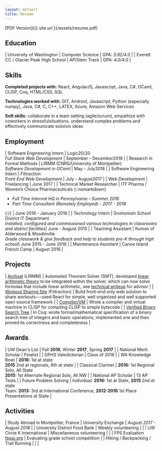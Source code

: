 ```yaml
---
layout: default
title: Resume
---
```


[PDF Version]({{ site.url }}/assets/resume.pdf)
## Education

| University of Washington | Computer Science | GPA: *3.92/4.0* |
| Everett CC / Glacier Peak High School | AP/Stem Track | GPA: *4.0/4.0* |

## Skills

**Completed projects with:** React, AngularJS, Javascript, Java, C#, OCaml, CLISP, Coq, HTML/CSS, SQL

**Technologies worked with:** GIT, Android, Javascript, Python (especially numpy), Java, C#, C, C++, LATEX, Azure, Amazon Web Services

**Soft skills:** collaborate in a team setting (agile/scrum), empathize with coworkers in stressfulsituations, understand complex problems and effectively communicate solution ideas

## Employment

| Software Engineering Intern | Logic20/20 <br/> *Full Stack Web Development* | September - December2018 |
| Research in Formal Methods | LIRMM (CNRS/University of Montpellier) <br/> *Software Development in OCaml* | May - July2018 |
| Software Engineering Intern | Fittraction <br/> *Front End Web Development* | July - August2017 |
| Web Development | Freelancing | June 2017 |
| Technical Market Researcher | ITF Pharma / Women’s Choice Pharmaceuticals {::nomarkdown}<ul><li><i>Full Time Internat HQ in Pennsylvania - Summer 2016</i></li><li><i>Part Time Consultant (Remotely Employed) - 2017 - 2018</i></li></ul>{:/} | June 2016 - January 2018 |
| Technology Intern | Snohomish School District IT Department <br/>*Installed, configured and commissioned various technologies in classrooms and district facilities*| June - August 2015 |
| Teaching Assistant | Kumon of Alderwood & Woodinville <br/> *Grade classwork & give feedback and help to students pre-K through high school*| June 2015 - June 2016 |
| Maintenance Assistant | Canoe Island French Camp | August 2016 |

## Projects

| [Archsat](https://gforge.inria.fr/projects/archsat/) (LIRMM) | Automated Theorem Solver (SMT), developed [linear arithmetic theory](https://gforge.inria.fr/scm/browser.php?group_id=7473) to be integrated within the solver, which can now solve formulas that include linear arithmetic, see [technical writeup](https://github.com/thomasbernardi/Formal-Methods-2018/blob/master/ArchSAT_Arith.pdf) for advisor |
| [Workout Sharing Site](http://share.fittraction.com/workout?user=cfe79d7f-29ee-4700-bbb1-283dbeafd7d6\&workout=311158d8-2ef2-48d3-994d-bda3679bc41d) (Fittraction) | Build front-end only web solution to share workouts---used React for simple, well organized and well supported open source framework |
| [Compiler/VM](https://github.com/thomasbernardi/compilation_cours) | Wrote a compiler and virtual machine in CLISP for compiling CLISP to simple bytecode |
| [Verified Binary Search Tree](https://github.com/thomasbernardi/Formal-Methods-2018/blob/master/projet2.v) | In Coq: wrote formal/mathematical specification of a binary search tree of integers and basic operations, implemented one and then proved its correctness and completeness |

## Awards

| UW Dean's List | Fall **2016**, Winter **2017**, Spring **2017** |
| National Merit Scholar | Finalist |
| GPHS Valedictorian | Class of 2016 |
| WA Knowledge Bowl | **2016:** 1st at state <br/> **2015** 2nd at regionals, 6th at state |
| Classical Clarinet | **2016:** 1st Regional Solo, All State <br/> **2015:** 1st Alternate Regional Solo, All NW |
| National AP Scholar | 13 AP Tests |
| Future Problem Solving | Individual: **2016:** 1st at State, **2015** 2nd at state <br/> Team: **2013:** 3rd at International Conference, **2012-2016** 1st Place Presentations at State |

## Activities

| Study Abroad in Montpellier, France | University Exchange | *August 2017 - August 2018* |
| University District Food Bank | Weekly volunteering | |
| UW Circle K International | Miscellaneous volunteering | |
| FPS Evaluation [fpspi.org](http://www.fpspi.org) | Evaluating grade school competition |
| Hiking / Backpacking / Trail Running | | |